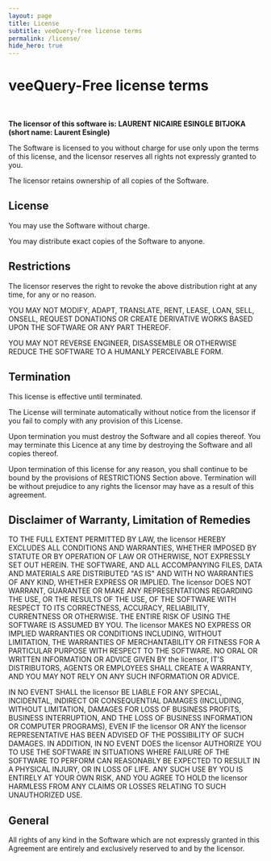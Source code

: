 ```yaml
---
layout: page
title: License
subtitle: veeQuery-free license terms
permalink: /license/
hide_hero: true
---
```


# veeQuery-Free license terms

<br>

**The licensor of this software is: LAURENT NICAIRE ESINGLE BITJOKA (short name: Laurent Esingle)**

The Software is licensed to you without charge for use only upon the terms of this license, and the licensor reserves all rights not expressly granted to you.

The licensor retains ownership of all copies of the Software.

## License

You may use the Software without charge.

You may distribute exact copies of the Software to anyone.

## Restrictions

The licensor reserves the right to revoke the above distribution right at any time, for any or no reason.

YOU MAY NOT MODIFY, ADAPT, TRANSLATE, RENT, LEASE, LOAN, SELL, ONSELL, REQUEST DONATIONS OR CREATE
DERIVATIVE WORKS BASED UPON THE SOFTWARE OR ANY PART THEREOF.

YOU MAY NOT REVERSE ENGINEER, DISASSEMBLE OR OTHERWISE REDUCE THE SOFTWARE TO A HUMANLY PERCEIVABLE FORM.

## Termination

This license is effective until terminated.

The License will terminate automatically without notice from the licensor if you fail to comply with any provision of this License.

Upon termination you must destroy the Software and all copies thereof. You may terminate this Licence at any time by destroying the Software and all copies thereof.

Upon termination of this license for any reason, you shall continue to be bound by the provisions of RESTRICTIONS Section above. Termination will be without prejudice to any rights the licensor may have as a result of this agreement.

## Disclaimer of Warranty, Limitation of Remedies

TO THE FULL EXTENT PERMITTED BY LAW, the licensor  HEREBY EXCLUDES ALL CONDITIONS AND WARRANTIES, WHETHER IMPOSED BY STATUTE OR BY OPERATION OF LAW OR OTHERWISE, NOT EXPRESSLY SET OUT HEREIN. THE SOFTWARE, AND ALL ACCOMPANYING FILES, DATA AND MATERIALS ARE DISTRIBUTED "AS IS" AND WITH NO WARRANTIES OF ANY KIND, WHETHER EXPRESS OR IMPLIED. The licensor  DOES NOT WARRANT, GUARANTEE OR MAKE ANY REPRESENTATIONS REGARDING THE USE, OR THE RESULTS OF THE USE, OF THE SOFTWARE WITH RESPECT TO ITS CORRECTNESS, ACCURACY, RELIABILITY, CURRENTNESS OR OTHERWISE. THE ENTIRE RISK OF USING THE SOFTWARE IS ASSUMED BY YOU. The licensor  MAKES NO EXPRESS OR IMPLIED WARRANTIES OR CONDITIONS INCLUDING, WITHOUT LIMITATION, THE WARRANTIES OF MERCHANTABILITY OR FITNESS FOR A PARTICULAR PURPOSE WITH RESPECT TO THE SOFTWARE. NO ORAL OR WRITTEN INFORMATION OR ADVICE GIVEN BY the licensor, IT'S DISTRIBUTORS, AGENTS OR EMPLOYEES SHALL CREATE A WARRANTY, AND YOU MAY NOT RELY ON ANY SUCH INFORMATION OR ADVICE.

IN NO EVENT SHALL the licensor BE LIABLE FOR ANY SPECIAL, INCIDENTAL, INDIRECT OR CONSEQUENTIAL DAMAGES (INCLUDING, WITHOUT LIMITATION, DAMAGES FOR LOSS OF BUSINESS PROFITS, BUSINESS INTERRUPTION, AND THE LOSS OF BUSINESS INFORMATION OR COMPUTER PROGRAMS), EVEN IF the licensor OR ANY the licensor REPRESENTATIVE HAS BEEN ADVISED OF THE POSSIBILITY OF SUCH DAMAGES. IN ADDITION, IN NO EVENT DOES the licensor  AUTHORIZE YOU TO USE THE SOFTWARE IN SITUATIONS WHERE FAILURE OF THE SOFTWARE TO PERFORM CAN REASONABLY BE EXPECTED TO RESULT IN A PHYSICAL INJURY, OR IN LOSS OF LIFE. ANY SUCH USE BY YOU IS ENTIRELY AT YOUR OWN RISK, AND YOU AGREE TO HOLD the licensor HARMLESS FROM ANY CLAIMS OR LOSSES RELATING TO SUCH UNAUTHORIZED USE.

## General

All rights of any kind in the Software which are not expressly granted in this Agreement are entirely and exclusively reserved to and by the licensor.
